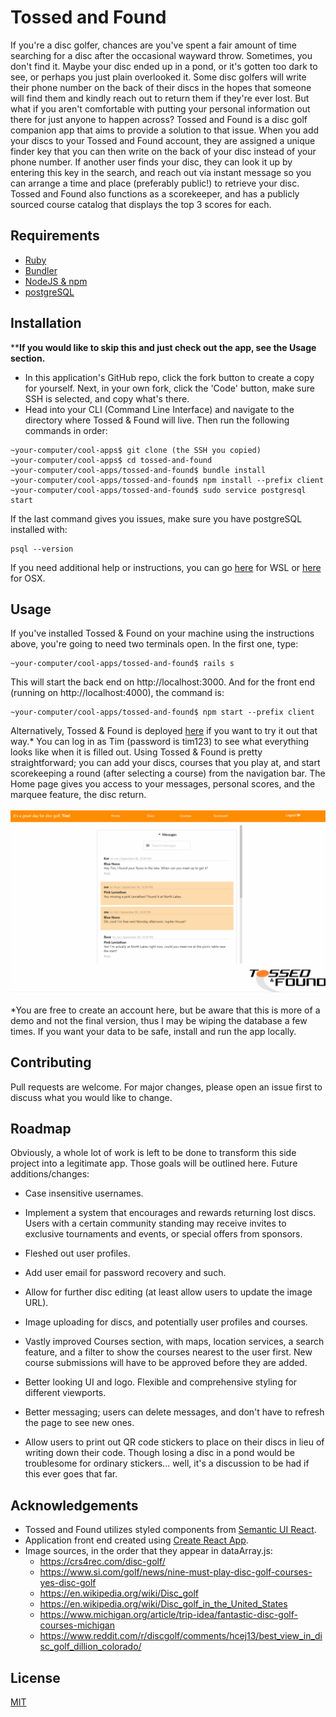 # Tossed and Found

If you're a disc golfer, chances are you've spent a fair amount of time searching for a disc after the occasional wayward throw. Sometimes, you don't find it. Maybe your disc ended up in a pond, or it's gotten too dark to see, or perhaps you just plain overlooked it. Some disc golfers will write their phone number on the back of their discs in the hopes that someone will find them and kindly reach out to return them if they're ever lost. But what if you aren't comfortable with putting your personal information out there for just anyone to happen across? Tossed and Found is a disc golf companion app that aims to provide a solution to that issue. When you add your discs to your Tossed and Found account, they are assigned a unique finder key that you can then write on the back of your disc instead of your phone number. If another user finds your disc, they can look it up by entering this key in the search, and reach out via instant message so you can arrange a time and place (preferably public!) to retrieve your disc. Tossed and Found also functions as a scorekeeper, and has a publicly sourced course catalog that displays the top 3 scores for each.

## Requirements
- [Ruby](https://www.ruby-lang.org/en/downloads/)
- [Bundler](https://bundler.io/)
- [NodeJS & npm](https://docs.npmjs.com/downloading-and-installing-node-js-and-npm)
- [postgreSQL](https://www.postgresql.org/download/)

## Installation
**<b>If you would like to skip this and just check out the app, see the Usage section.</b>
- In this application's GitHub repo, click the fork button to create a copy for yourself. Next, in your own fork, click the 'Code' button, make sure SSH is selected, and copy what's there.<br>
- Head into your CLI (Command Line Interface) and navigate to the directory where Tossed & Found will live. Then run the following commands in order:
```shell
~your-computer/cool-apps$ git clone (the SSH you copied)
~your-computer/cool-apps$ cd tossed-and-found
~your-computer/cool-apps/tossed-and-found$ bundle install
~your-computer/cool-apps/tossed-and-found$ npm install --prefix client
~your-computer/cool-apps/tossed-and-found$ sudo service postgresql start
``` 
If the last command gives you issues, make sure you have postgreSQL installed with:
```shell
psql --version
```
If you need additional help or instructions, you can go [here](https://docs.microsoft.com/en-us/windows/wsl/tutorials/wsl-database#install-postgresql) for WSL or [here](https://www.codementor.io/@engineerapart/getting-started-with-postgresql-on-mac-osx-are8jcopb) for OSX.

## Usage
If you've installed Tossed & Found on your machine using the instructions above, you're going to need two terminals open.
In the first one, type:
```shell
~your-computer/cool-apps/tossed-and-found$ rails s
```
This will start the back end on http://localhost:3000. And for the front end (running on http://localhost:4000), the command is:
```shell
~your-computer/cool-apps/tossed-and-found$ npm start --prefix client
```
Alternatively, Tossed & Found is deployed [here](https://tossed-and-found.herokuapp.com/) if you want to try it out that way.* You can log in as Tim (password is tim123) to see what everything looks like when it is filled out.
Using Tossed & Found is pretty straightforward; you can add your discs, courses that you play at, and start scorekeeping a round (after selecting a course) from the navigation bar. The Home page gives you access to your messages, personal scores, and the marquee feature, the disc return.
<br><br>
<img src="TossedAndFound.gif" alt="Disc return in action" height="auto" width="800" />
<br><br>
*You are free to create an account here, but be aware that this is more of a demo and not the final version, thus I may be wiping the database a few times. If you want your data to be safe, install and run the app locally. 

## Contributing
Pull requests are welcome. For major changes, please open an issue first to discuss what you would like to change.

## Roadmap
Obviously, a whole lot of work is left to be done to transform this side project into a legitimate app. Those goals will be outlined here.
Future additions/changes:
- Case insensitive usernames.

- Implement a system that encourages and rewards returning lost discs. Users with a certain community standing may receive invites to exclusive tournaments and events, or special offers from sponsors.

- Fleshed out user profiles.

- Add user email for password recovery and such.

- Allow for further disc editing (at least allow users to update the image URL).

- Image uploading for discs, and potentially user profiles and courses.

- Vastly improved Courses section, with maps, location services, a search feature, and a filter to show the courses nearest to the user first. New course submissions will have to be approved before they are added.

- Better looking UI and logo. Flexible and comprehensive styling for different viewports.

- Better messaging; users can delete messages, and don't have to refresh the page to see new ones.

- Allow users to print out QR code stickers to place on their discs in lieu of writing down their code. Though losing a disc in a pond would be troublesome for ordinary stickers... well, it's a discussion to be had if this ever goes that far.

## Acknowledgements
- Tossed and Found utilizes styled components from [Semantic UI React](https://react.semantic-ui.com/).
- Application front end created using [Create React App](https://create-react-app.dev/).
- Image sources, in the order that they appear in dataArray.js:
    - https://crs4rec.com/disc-golf/
    - https://www.si.com/golf/news/nine-must-play-disc-golf-courses-yes-disc-golf
    - https://en.wikipedia.org/wiki/Disc_golf
    - https://en.wikipedia.org/wiki/Disc_golf_in_the_United_States
    - https://www.michigan.org/article/trip-idea/fantastic-disc-golf-courses-michigan
    - https://www.reddit.com/r/discgolf/comments/hcej13/best_view_in_disc_golf_dillion_colorado/


## License
[MIT](https://choosealicense.com/licenses/mit/)
